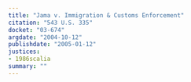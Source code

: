 ```yaml
---
title: "Jama v. Immigration & Customs Enforcement"
citation: "543 U.S. 335"
docket: "03-674"
argdate: "2004-10-12"
publishdate: "2005-01-12"
justices:
- 1986scalia
summary: ""
---
```


